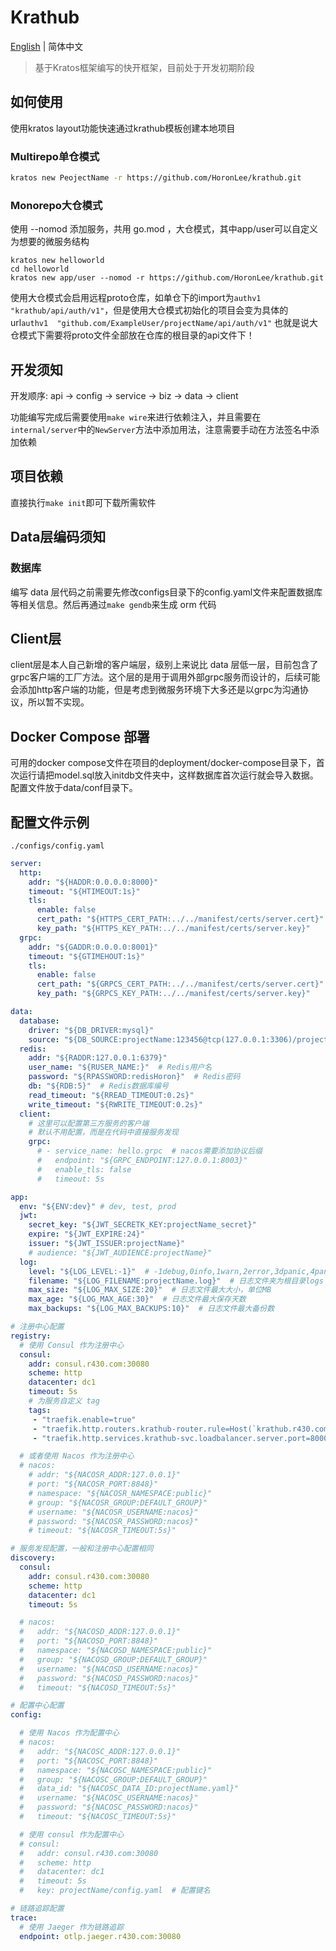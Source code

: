 # Krathub

[English](README.en-US.md) | 简体中文

> 基于Kratos框架编写的快开框架，目前处于开发初期阶段

## 如何使用

使用kratos layout功能快速通过krathub模板创建本地项目

### Multirepo单仓模式

```bash
kratos new PeojectName -r https://github.com/HoronLee/krathub.git
```

### Monorepo大仓模式

使用 --nomod 添加服务，共用 go.mod ，大仓模式，其中app/user可以自定义为想要的微服务结构

```shell
kratos new helloworld
cd helloworld
kratos new app/user --nomod -r https://github.com/HoronLee/krathub.git
```

使用大仓模式会启用远程proto仓库，如单仓下的import为`authv1 "krathub/api/auth/v1"`，但是使用大仓模式初始化的项目会变为具体的url`authv1  "github.com/ExampleUser/projectName/api/auth/v1"`
也就是说大仓模式下需要将proto文件全部放在仓库的根目录的api文件下！

## 开发须知

开发顺序: api -> config -> service -> biz -> data -> client

功能编写完成后需要使用`make wire`来进行依赖注入，并且需要在`internal/server`中的`NewServer`方法中添加用法，注意需要手动在方法签名中添加依赖

## 项目依赖

直接执行`make init`即可下载所需软件

## Data层编码须知

### 数据库

编写 data 层代码之前需要先修改configs目录下的config.yaml文件来配置数据库等相关信息。然后再通过`make gendb`来生成 orm 代码

## Client层

client层是本人自己新增的客户端层，级别上来说比 data 层低一层，目前包含了grpc客户端的工厂方法。这个层的是用于调用外部grpc服务而设计的，后续可能会添加http客户端的功能，但是考虑到微服务环境下大多还是以grpc为沟通协议，所以暂不实现。


## Docker Compose 部署

可用的docker compose文件在项目的deployment/docker-compose目录下，首次运行请把model.sql放入initdb文件夹中，这样数据库首次运行就会导入数据。配置文件放于data/conf目录下。

## 配置文件示例

`./configs/config.yaml`
```yaml
server:
  http:
    addr: "${HADDR:0.0.0.0:8000}"
    timeout: "${HTIMEOUT:1s}"
    tls:
      enable: false
      cert_path: "${HTTPS_CERT_PATH:../../manifest/certs/server.cert}"
      key_path: "${HTTPS_KEY_PATH:../../manifest/certs/server.key}"
  grpc:
    addr: "${GADDR:0.0.0.0:8001}"
    timeout: "${GTIMEHOUT:1s}"
    tls:
      enable: false
      cert_path: "${GRPCS_CERT_PATH:../../manifest/certs/server.cert}"
      key_path: "${GRPCS_KEY_PATH:../../manifest/certs/server.key}"

data:
  database:
    driver: "${DB_DRIVER:mysql}"
    source: "${DB_SOURCE:projectName:123456@tcp(127.0.0.1:3306)/projectName?parseTime=True&loc=Local}"
  redis:
    addr: "${RADDR:127.0.0.1:6379}"
    user_name: "${RUSER_NAME:}"  # Redis用户名
    password: "${RPASSWORD:redisHoron}"  # Redis密码
    db: "${RDB:5}"  # Redis数据库编号
    read_timeout: "${RREAD_TIMEOUT:0.2s}"
    write_timeout: "${RWRITE_TIMEOUT:0.2s}"
  client:
    # 这里可以配置第三方服务的客户端
    # 默认不用配置，而是在代码中直接服务发现
    grpc:
      # - service_name: hello.grpc  # nacos需要添加协议后缀
      #   endpoint: "${GRPC_ENDPOINT:127.0.0.1:8003}"
      #   enable_tls: false
      #   timeout: 5s

app:
  env: "${ENV:dev}" # dev, test, prod
  jwt:
    secret_key: "${JWT_SECRETK_KEY:projectName_secret}"
    expire: "${JWT_EXPIRE:24}"
    issuer: "${JWT_ISSUER:projectName}"
    # audience: "${JWT_AUDIENCE:projectName}"
  log:
    level: "${LOG_LEVEL:-1}"  # -1debug,0info,1warn,2error,3dpanic,4panic,5fatal
    filename: "${LOG_FILENAME:projectName.log}"  # 日志文件夹为根目录logs
    max_size: "${LOG_MAX_SIZE:20}"  # 日志文件最大大小，单位MB
    max_age: "${LOG_MAX_AGE:30}"  # 日志文件最大保存天数
    max_backups: "${LOG_MAX_BACKUPS:10}"  # 日志文件最大备份数

# 注册中心配置
registry:
  # 使用 Consul 作为注册中心
  consul:
    addr: consul.r430.com:30080
    scheme: http
    datacenter: dc1
    timeout: 5s
    # 为服务自定义 tag
    tags:
     - "traefik.enable=true"
     - "traefik.http.routers.krathub-router.rule=Host(`krathub.r430.com`)"
     - "traefik.http.services.krathub-svc.loadbalancer.server.port=8000"

  # 或者使用 Nacos 作为注册中心
  # nacos:
    # addr: "${NACOSR_ADDR:127.0.0.1}"
    # port: "${NACOSR_PORT:8848}"
    # namespace: "${NACOSR_NAMESPACE:public}"
    # group: "${NACOSR_GROUP:DEFAULT_GROUP}"
    # username: "${NACOSR_USERNAME:nacos}"
    # password: "${NACOSR_PASSWORD:nacos}"
    # timeout: "${NACOSR_TIMEOUT:5s}"

# 服务发现配置，一般和注册中心配置相同
discovery:
  consul:
    addr: consul.r430.com:30080
    scheme: http
    datacenter: dc1
    timeout: 5s

  # nacos:
  #   addr: "${NACOSD_ADDR:127.0.0.1}"
  #   port: "${NACOSD_PORT:8848}"
  #   namespace: "${NACOSD_NAMESPACE:public}"
  #   group: "${NACOSD_GROUP:DEFAULT_GROUP}"
  #   username: "${NACOSD_USERNAME:nacos}"
  #   password: "${NACOSD_PASSWORD:nacos}"
  #   timeout: "${NACOSD_TIMEOUT:5s}"

# 配置中心配置
config:

  # 使用 Nacos 作为配置中心
  # nacos:
  #   addr: "${NACOSC_ADDR:127.0.0.1}"
  #   port: "${NACOSC_PORT:8848}"
  #   namespace: "${NACOSC_NAMESPACE:public}"
  #   group: "${NACOSC_GROUP:DEFAULT_GROUP}"
  #   data_id: "${NACOSC_DATA_ID:projectName.yaml}"
  #   username: "${NACOSC_USERNAME:nacos}"
  #   password: "${NACOSC_PASSWORD:nacos}"
  #   timeout: "${NACOSC_TIMEOUT:5s}"

  # 使用 consul 作为配置中心
  # consul:
  #   addr: consul.r430.com:30080
  #   scheme: http
  #   datacenter: dc1
  #   timeout: 5s
  #   key: projectName/config.yaml  # 配置键名

# 链路追踪配置
trace:
  # 使用 Jaeger 作为链路追踪
  endpoint: otlp.jaeger.r430.com:30080
```
